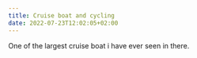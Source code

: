 ```yaml
---
title: Cruise boat and cycling
date: 2022-07-23T12:02:05+02:00
---
```

One of the largest cruise boat i have ever seen in there.
